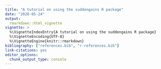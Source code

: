 ```yaml
---
title: "A tutorial on using the suddengains R package"
date: "2020-05-24"
output: 
  rmarkdown::html_vignette
vignette: >
  %\VignetteIndexEntry{A tutorial on using the suddengains R package}
  %\VignetteEncoding{UTF-8}
  %\VignetteEngine{knitr::rmarkdown}
bibliography: ["references.bib", "r-references.bib"]
link-citations: yes
editor_options: 
  chunk_output_type: console
---
```














































































